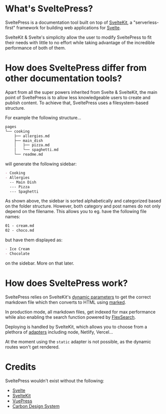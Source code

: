# What's SveltePress?

SveltePress is a documentation tool built on top of [SvelteKit](https://kit.svelte.dev/), a "serverless-first" framework for building web applications for [Svelte](https://svelte.dev/).

SvelteKit & Svelte's simplicity allow the user to modify SveltePress to fit their needs with little to no effort while taking advantage of the incredible performance of both of them.

# How does SveltePress differ from other documentation tools?

Apart from all the super powers inherited from Svelte & SvelteKit, the main point of SveltePress is to allow less knowledgeable users to create and publish content. To achieve that, SveltePress uses a filesystem-based structure.

For example the following structure...

```bash
pages
└── cooking
    ├── allergies.md
    ├── main_dish
    │   ├── pizza.md
    │   └── spaghetti.md
    └── readme.md
```

will generate the following sidebar:

```md
- Cooking
- Allergies
  -- Main Dish
  --- Pizza
  --- Spaghetti
```

As shown above, the sidebar is sorted alphabetically and categorized based on the folder structure. However, both category and post names do not only depend on the filename. This allows you to eg. have the following file names:

```md
01 - cream.md
02 - choco.md
```

but have them displayed as:

```md
- Ice Cream
- Chocolate
```

on the sidebar. More on that later.

# How does SveltePress work?

SveltePress relies on SvelteKit's [dynamic parameters](https://kit.svelte.dev/docs#routing-pages) to get the correct markdown file which then converts to HTML using [marked](https://github.com/markedjs/marked).

In production mode, all markdown files, get indexed for max performance while also enabling the search function powered by [FlexSearch](https://github.com/nextapps-de/flexsearch).

Deploying is handled by SvelteKit, which allows you to choose from a plethora of [adapters](https://kit.svelte.dev/docs#adapters) including node, Netlify, Vercel...

At the moment using the `static` adapter is not possible, as the dynamic routes won't get rendered.

# Credits

SveltePress wouldn't exist without the following:

- [Svelte](https://svelte.dev/)
- [SvelteKit](https://kit.svelte.dev/)
- [VuePress](https://vuepress.vuejs.org/)
- [Carbon Design System](https://www.carbondesignsystem.com/)
